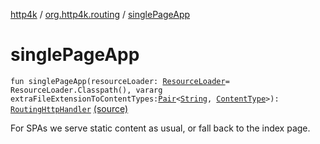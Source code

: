 [http4k](../index.md) / [org.http4k.routing](index.md) / [singlePageApp](./single-page-app.md)

# singlePageApp

`fun singlePageApp(resourceLoader: `[`ResourceLoader`](-resource-loader/index.md)` = ResourceLoader.Classpath(), vararg extraFileExtensionToContentTypes: `[`Pair`](https://kotlinlang.org/api/latest/jvm/stdlib/kotlin/-pair/index.html)`<`[`String`](https://kotlinlang.org/api/latest/jvm/stdlib/kotlin/-string/index.html)`, `[`ContentType`](../org.http4k.core/-content-type/index.md)`>): `[`RoutingHttpHandler`](-routing-http-handler/index.md) [(source)](https://github.com/http4k/http4k/blob/master/http4k-core/src/main/kotlin/org/http4k/routing/routing.kt#L62)

For SPAs we serve static content as usual, or fall back to the index page.


